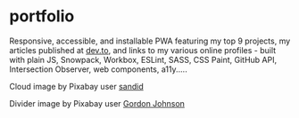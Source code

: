 # portfolio
Responsive, accessible, and installable PWA featuring my top 9 projects, my articles published at [dev.to](https://dev.to), and links to my various online profiles - built with plain JS, Snowpack, Workbox, ESLint, SASS, CSS Paint, GitHub API, Intersection Observer, web components, a11y.....

Cloud image by Pixabay user [sandid](https://pixabay.com/users/sandid-356019/?utm_source=link-attribution&amp;utm_medium=referral&amp;utm_campaign=image&amp;utm_content=3994154)

Divider image by Pixabay user [Gordon Johnson](https://pixabay.com/users/GDJ-1086657/?utm_source=link-attribution&amp;utm_medium=referral&amp;utm_campaign=image&amp;utm_content=2154993)